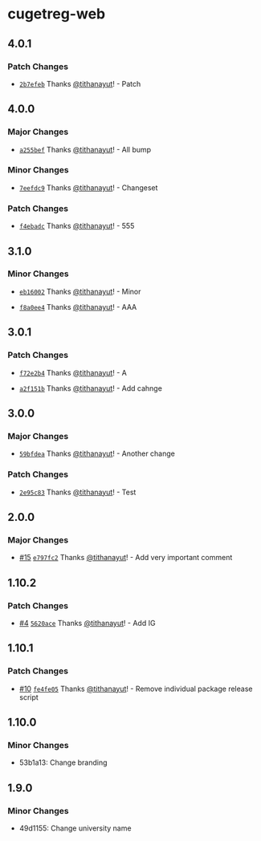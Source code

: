 # cugetreg-web

## 4.0.1

### Patch Changes

- [`2b7efeb`](https://github.com/tithanayut/cugetreg-playground/commit/2b7efeb2289cf9d840ec1b1990385f0f6a4129ad) Thanks [@tithanayut](https://github.com/tithanayut)! - Patch

## 4.0.0

### Major Changes

- [`a255bef`](https://github.com/tithanayut/cugetreg-playground/commit/a255bef19fdc9b7152af865438fbfab63f7c6743) Thanks [@tithanayut](https://github.com/tithanayut)! - All bump

### Minor Changes

- [`7eefdc9`](https://github.com/tithanayut/cugetreg-playground/commit/7eefdc914c4c1d4d64224117b73f4ebccd82b16c) Thanks [@tithanayut](https://github.com/tithanayut)! - Changeset

### Patch Changes

- [`f4ebadc`](https://github.com/tithanayut/cugetreg-playground/commit/f4ebadca16ff5d1b3c8f8e6d6596f07e3d3240f7) Thanks [@tithanayut](https://github.com/tithanayut)! - 555

## 3.1.0

### Minor Changes

- [`eb16002`](https://github.com/tithanayut/cugetreg-playground/commit/eb16002162333fce033194c36a27e180164dafac) Thanks [@tithanayut](https://github.com/tithanayut)! - Minor

- [`f8a0ee4`](https://github.com/tithanayut/cugetreg-playground/commit/f8a0ee42694e63dffe1d59946dd18b2283eef1ce) Thanks [@tithanayut](https://github.com/tithanayut)! - AAA

## 3.0.1

### Patch Changes

- [`f72e2b4`](https://github.com/tithanayut/cugetreg-playground/commit/f72e2b4664144033c60b2cc488da60fd6f5ca495) Thanks [@tithanayut](https://github.com/tithanayut)! - A

- [`a2f151b`](https://github.com/tithanayut/cugetreg-playground/commit/a2f151b688dc48e527b3ce622c7749fe093a6fac) Thanks [@tithanayut](https://github.com/tithanayut)! - Add cahnge

## 3.0.0

### Major Changes

- [`59bfdea`](https://github.com/tithanayut/cugetreg-playground/commit/59bfdeaf7a541d917e021fff68ee4d3d6a8b3ff1) Thanks [@tithanayut](https://github.com/tithanayut)! - Another change

### Patch Changes

- [`2e95c83`](https://github.com/tithanayut/cugetreg-playground/commit/2e95c83bff5ce943c14d4172d3b1fb693222f25f) Thanks [@tithanayut](https://github.com/tithanayut)! - Test

## 2.0.0

### Major Changes

- [#15](https://github.com/tithanayut/cugetreg-playground/pull/15) [`e797fc2`](https://github.com/tithanayut/cugetreg-playground/commit/e797fc2f9956c83425421533ce6dbc9c0f99ba68) Thanks [@tithanayut](https://github.com/tithanayut)! - Add very important comment

## 1.10.2

### Patch Changes

- [#4](https://github.com/tithanayut/cugetreg-playground/pull/4) [`5620ace`](https://github.com/tithanayut/cugetreg-playground/commit/5620ace5ccc5b08c9bf4105d1e45ee2cbd3c8ead) Thanks [@tithanayut](https://github.com/tithanayut)! - Add IG

## 1.10.1

### Patch Changes

- [#10](https://github.com/tithanayut/cugetreg-playground/pull/10) [`fe4fe05`](https://github.com/tithanayut/cugetreg-playground/commit/fe4fe0597cfc340a39fc970296ea2d12209c3adb) Thanks [@tithanayut](https://github.com/tithanayut)! - Remove individual package release script

## 1.10.0

### Minor Changes

- 53b1a13: Change branding

## 1.9.0

### Minor Changes

- 49d1155: Change university name
